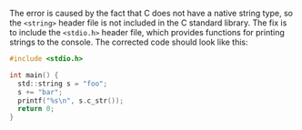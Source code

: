 
The error is caused by the fact that C does not have a native string type, so the `<string>` header file is not included in the C standard library. The fix is to include the `<stdio.h>` header file, which provides functions for printing strings to the console. The corrected code should look like this:
```c
#include <stdio.h>

int main() {
  std::string s = "foo";
  s += "bar";
  printf("%s\n", s.c_str());
  return 0;
}
```
